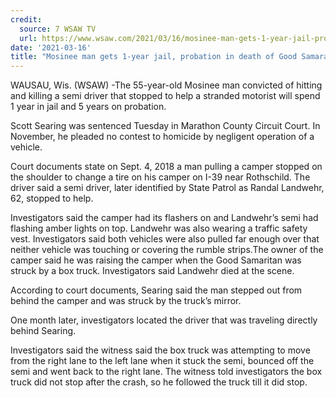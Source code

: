 ```yaml
---
credit:
  source: 7 WSAW TV
  url: https://www.wsaw.com/2021/03/16/mosinee-man-gets-1-year-jail-probation-in-death-of-good-samaratian/
date: '2021-03-16'
title: "Mosinee man gets 1-year jail, probation in death of Good Samaratian"
---
```

WAUSAU, Wis. (WSAW) -The 55-year-old Mosinee man convicted of hitting and killing a semi driver that stopped to help a stranded motorist will spend 1 year in jail and 5 years on probation.

Scott Searing was sentenced Tuesday in Marathon County Circuit Court. In November, he pleaded no contest to homicide by negligent operation of a vehicle.

Court documents state on Sept. 4, 2018 a man pulling a camper stopped on the shoulder to change a tire on his camper on I-39 near Rothschild. The driver said a semi driver, later identified by State Patrol as Randal Landwehr, 62, stopped to help.

Investigators said the camper had its flashers on and Landwehr’s semi had flashing amber lights on top. Landwehr was also wearing a traffic safety vest. Investigators said both vehicles were also pulled far enough over that neither vehicle was touching or covering the rumble strips.The owner of the camper said he was raising the camper when the Good Samaritan was struck by a box truck. Investigators said Landwehr died at the scene.

According to court documents, Searing said the man stepped out from behind the camper and was struck by the truck’s mirror.

One month later, investigators located the driver that was traveling directly behind Searing.

Investigators said the witness said the box truck was attempting to move from the right lane to the left lane when it stuck the semi, bounced off the semi and went back to the right lane. The witness told investigators the box truck did not stop after the crash, so he followed the truck till it did stop.
